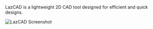 LazCAD is a lightweight 2D CAD tool designed for efficient and quick designs.

![LazCAD Screenshot](src/images/LazCAD-Main.png)
